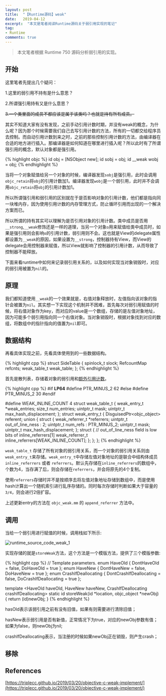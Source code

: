 ```yaml
---
layout: post
title:  "【Runtime源码】weak"
date:   2019-04-12
excerpt:  "本文是笔者阅读Runtime源码关于弱引用实现的笔记"
tag:
- Runtime
comments: true
---
```


> 本文笔者根据 Runtime 750 源码分析弱引用的实现。

## 开始

这里笔者先提出几个疑问：

1.这里的弱引用不持有是什么意思？

2.所谓强引用持有又是什么意思？

~~3.一个类里面的成员不都应该是属于该类吗？也就是持有所有成员。~~

其实不知道大家有没有发现，之前手动引用计数时期，并没有weak的概念，为什么呢？因为那个时候需要我们自己去写引用计数的方法，所有的一切都交给程序员去控制。而自动引用计数到来之时，之前的那些控制引用计数的方法，由编译器在合适的地方进行插入。那编译器是如何知道在哪里进行插入呢？所以此时有了所谓强引用的概念，默认对象都是强引用。

{% highlight objc %}
id obj = [NSObject new];
id sobj = obj;
id __weak wobj = obj;
{% endhighlight %}

当将一个对象赋值给另一个对象的时候，编译器发现`sobj`是强引用，此时会调用`objc_retain`将`obj`的引用计数加1。编译器发现`wobj`是一个弱引用，此时并不会调用`objc_retain`将`obj`的引用计数加1。

所以所谓强引用和弱引用的区别就在于是否影响对象的引用计数，他们都是指向同一块堆内存，因为使用引用计数的内存管理方式，防止循环引用而出现的一个解决方案而已。

所以所谓的持有其实可以理解为是否引用对象的引用计数。类中成员是否用`__strong`,`__weak`修饰还是一样的道理，当另一个对象`o`用来赋值给类中成员时，如果是强引用则会影响`o`的引用计数，弱引用则不会。这也就是View的delegate属性都设置为`__weak`的原因，如果设置为`__strong`，控制器持有View，而View的delegate会用控制器来赋值，所以View就影响了控制器的引用计数，从而导致了控制器不能释放。

下面来看runtime中如何来记录弱引用关系的，以及如何实现当对象销毁时，对应的弱引用被置为`nil`的。

## 原理

我们都知道使用`__weak`的一个效果就是，右值对象释放时，左值指向该对象的指针会被置为`nil`。其实想一下实现这个机制并不困难，首先每次对弱引用赋值的时候，将右值对象作为key，而对应的value是一个数组，存储的是左值对象地址，因为可能多个弱引用指向同一个右值对象。当对象销毁时，根据对象找到对应的数组，将数组中的指针指向的值置为`nil`即可。

## 数据结构

再看具体实现之前，先看具体使用到的一些数据结构。

{% highlight cpp %}
struct SideTable {
    spinlock_t slock;
    RefcountMap refcnts;
    weak_table_t weak_table;
};
{% endhighlight %}

首先是散列表，存储着对象的弱引用和[额外引用计数](http://www.longjianjiang.com/runtime-source-code-reference-counting/)。

{% highlight cpp %}
#if __LP64__
#define PTR_MINUS_2 62
#else
#define PTR_MINUS_2 30
#endif

#define WEAK_INLINE_COUNT 4
struct weak_table_t {
    weak_entry_t *weak_entries;
    size_t    num_entries;
    uintptr_t mask;
    uintptr_t max_hash_displacement;
};
struct weak_entry_t {
    DisguisedPtr<objc_object> referent;
    union {
        struct {
            weak_referrer_t *referrers;
            uintptr_t        out_of_line_ness : 2;
            uintptr_t        num_refs : PTR_MINUS_2;
            uintptr_t        mask;
            uintptr_t        max_hash_displacement;
        };
        struct {
            // out_of_line_ness field is low bits of inline_referrers[1]
            weak_referrer_t  inline_referrers[WEAK_INLINE_COUNT];
        };
    };
};
{% endhighlight %}

`weak_table_t` 存储了所有对象的弱引用关系，而一个对象的弱引用关系则由`weak_entry_t`来存储。`weak_entry_t`中存储左值对象地址的是联合中结构体成员`inline_referrers` 或者 `referrers`。默认先存储在`inline_referrers`的数组中，个数为4，当存满了后，则会存储在`referrers`，并会将原先的4个复制。

使用`referrers`存储时并不是按顺序去将左值对象地址存储到数组中，而是使用hash计算出一个随机索引进行乱序存储的。同时每次存储时判断如果大于容量的`3/4`，则会进行2倍扩容。

上述更新entry的方法在 `objc_weak.mm` 的 `append_referrer` 方法中。

## 调用

当给一个弱引用进行赋值的时候，调用栈如下所示:

![runtime_source_code_weak_1]({{site.url}}/assets/images/blog/runtime_source_code_weak_1.png)

实现存储的就是`storeWeak`方法，这个方法是一个模版方法，提供了三个模版参数:

{% highlight cpp %}
// Template parameters.
enum HaveOld { DontHaveOld = false, DoHaveOld = true };
enum HaveNew { DontHaveNew = false, DoHaveNew = true };
enum CrashIfDeallocating {
    DontCrashIfDeallocating = false, DoCrashIfDeallocating = true
};

template <HaveOld haveOld, HaveNew haveNew,
          CrashIfDeallocating crashIfDeallocating>
static id storeWeak(id *location, objc_object *newObj) {
    return (id)newObj;
}
{% endhighlight %}

hasOld表示该弱引用之前有没有旧值，如果有则需要进行清除旧值；

hasNew表示弱引用是否有新值，正常情况下为true，对应的newObj参数有值；如果为false，则newObj为nil;

crashIfDeallocating表示，当注册的时候如果newObj正在销毁，则产生crash；


## 移除

## References

[https://triplecc.github.io/2019/03/20/objective-c-weak-implement/](https://triplecc.github.io/2019/03/20/objective-c-weak-implement/)







